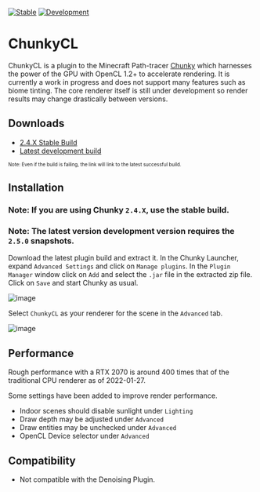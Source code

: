 [![Stable](https://github.com/alexhliu/ChunkyClPlugin/actions/workflows/stable.yml/badge.svg)](https://github.com/alexhliu/ChunkyClPlugin/actions/workflows/stable.yml)
[![Development](https://github.com/alexhliu/ChunkyClPlugin/actions/workflows/development.yml/badge.svg)](https://github.com/alexhliu/ChunkyClPlugin/actions/workflows/development.yml)


# ChunkyCL

ChunkyCL is a plugin to the Minecraft Path-tracer [Chunky](https://github.com/chunky-dev/chunky) which harnesses the power of the GPU with OpenCL 1.2+ to accelerate rendering.
It is currently a work in progress and does not support many features such as biome tinting. The core renderer itself is still under development
so render results may change drastically between versions.

## Downloads
* [2.4.X Stable Build](https://nightly.link/ThatRedox/ChunkyClPlugin/workflows/stable/stable/ChunkyClPlugin.zip)
* [Latest development build](https://nightly.link/ThatRedox/ChunkyClPlugin/workflows/development/master/ChunkyClPlugin.zip)

<sub><sup>Note: Even if the build is failing, the link will link to the latest successful build. </sup></sub>

## Installation

### Note: If you are using Chunky `2.4.X`, use the stable build.
### Note: The latest version development version requires the `2.5.0` snapshots.
Download the latest plugin build and extract it. In the Chunky Launcher, expand `Advanced Settings` and click on `Manage plugins`. In the `Plugin Manager` window click on `Add` and select the `.jar` file in the extracted zip file. Click on `Save` and start Chunky as usual.

![image](https://user-images.githubusercontent.com/42661490/116319916-28ef2580-a76c-11eb-9f93-86d444a349fd.png)

Select `ChunkyCL` as your renderer for the scene in the `Advanced` tab.

![image](https://user-images.githubusercontent.com/42661490/122492084-fc040580-cf99-11eb-9b08-b166dc25db41.png)

## Performance

Rough performance with a RTX 2070 is around 400 times that of the traditional CPU renderer as of 2022-01-27.

Some settings have been added to improve render performance.
* Indoor scenes should disable sunlight under `Lighting`
* Draw depth may be adjusted under `Advanced`
* Draw entities may be unchecked under `Advanced`
* OpenCL Device selector under `Advanced`

## Compatibility

* Not compatible with the Denoising Plugin.
